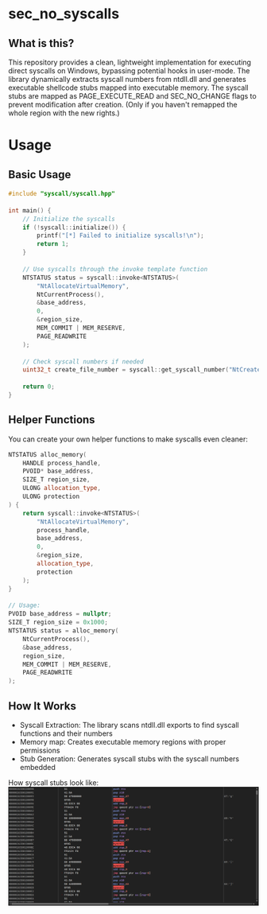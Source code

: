 # sec_no_syscalls
## What is this?
This repository provides a clean, lightweight implementation for executing direct syscalls on Windows, bypassing potential hooks in user-mode. The library dynamically extracts syscall numbers from ntdll.dll and generates executable shellcode stubs mapped into executable memory. The syscall stubs are mapped as PAGE_EXECUTE_READ and SEC_NO_CHANGE flags to prevent modification after creation. (Only if you haven't remapped the whole region with the new rights.)

# Usage
## Basic Usage
```cpp
#include "syscall/syscall.hpp"

int main() {
    // Initialize the syscalls
    if (!syscall::initialize()) {
        printf("[*] Failed to initialize syscalls!\n");
        return 1;
    }

    // Use syscalls through the invoke template function
    NTSTATUS status = syscall::invoke<NTSTATUS>(
        "NtAllocateVirtualMemory",
        NtCurrentProcess(),
        &base_address,
        0,
        &region_size,
        MEM_COMMIT | MEM_RESERVE,
        PAGE_READWRITE
    );
    
    // Check syscall numbers if needed
    uint32_t create_file_number = syscall::get_syscall_number("NtCreateFile").value_or(0);
    
    return 0;
}
```

## Helper Functions
You can create your own helper functions to make syscalls even cleaner:
```cpp
NTSTATUS alloc_memory(
    HANDLE process_handle,
    PVOID* base_address,
    SIZE_T region_size,
    ULONG allocation_type,
    ULONG protection
) {
    return syscall::invoke<NTSTATUS>(
        "NtAllocateVirtualMemory",
        process_handle,
        base_address,
        0,
        &region_size,
        allocation_type,
        protection
    );
}

// Usage:
PVOID base_address = nullptr;
SIZE_T region_size = 0x1000;
NTSTATUS status = alloc_memory(
    NtCurrentProcess(),
    &base_address,
    region_size,
    MEM_COMMIT | MEM_RESERVE,
    PAGE_READWRITE
);
```

## How It Works

- Syscall Extraction: The library scans ntdll.dll exports to find syscall functions and their numbers
- Memory map: Creates executable memory regions with proper permissions
- Stub Generation: Generates syscall stubs with the syscall numbers embedded

How syscall stubs look like:
![Syscall Stubs](img/generated_stubs.png)